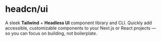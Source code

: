 # headcn/ui

A sleek **Tailwind** + **Headless UI** component library and CLI. Quickly add accessible, customizable components to your Next.js or React projects — so you can focus on building, not boilerplate.
